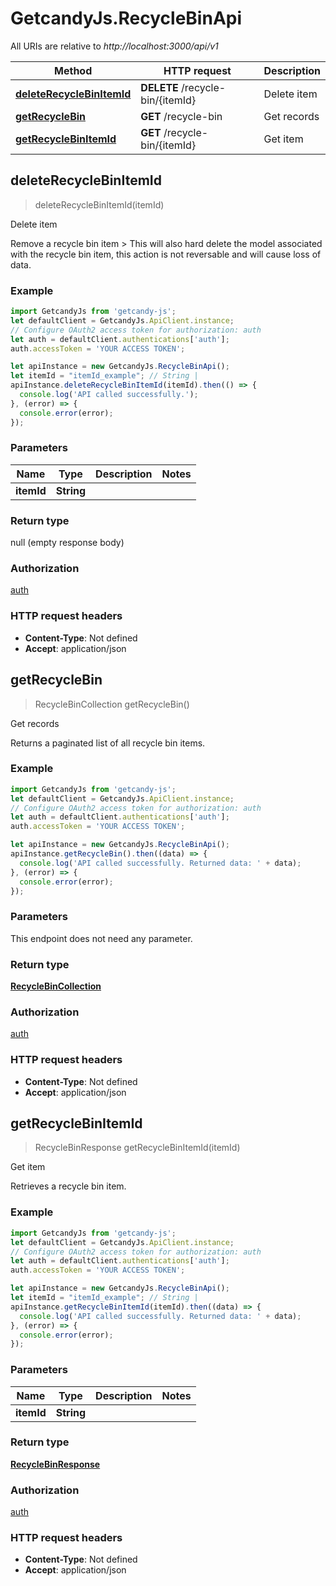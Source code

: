 # GetcandyJs.RecycleBinApi

All URIs are relative to *http://localhost:3000/api/v1*

Method | HTTP request | Description
------------- | ------------- | -------------
[**deleteRecycleBinItemId**](RecycleBinApi.md#deleteRecycleBinItemId) | **DELETE** /recycle-bin/{itemId} | Delete item
[**getRecycleBin**](RecycleBinApi.md#getRecycleBin) | **GET** /recycle-bin | Get records
[**getRecycleBinItemId**](RecycleBinApi.md#getRecycleBinItemId) | **GET** /recycle-bin/{itemId} | Get item



## deleteRecycleBinItemId

> deleteRecycleBinItemId(itemId)

Delete item

Remove a recycle bin item  &gt; This will also hard delete the model associated with the recycle bin item, this action is not reversable and will cause loss of data.

### Example

```javascript
import GetcandyJs from 'getcandy-js';
let defaultClient = GetcandyJs.ApiClient.instance;
// Configure OAuth2 access token for authorization: auth
let auth = defaultClient.authentications['auth'];
auth.accessToken = 'YOUR ACCESS TOKEN';

let apiInstance = new GetcandyJs.RecycleBinApi();
let itemId = "itemId_example"; // String | 
apiInstance.deleteRecycleBinItemId(itemId).then(() => {
  console.log('API called successfully.');
}, (error) => {
  console.error(error);
});

```

### Parameters


Name | Type | Description  | Notes
------------- | ------------- | ------------- | -------------
 **itemId** | **String**|  | 

### Return type

null (empty response body)

### Authorization

[auth](../README.md#auth)

### HTTP request headers

- **Content-Type**: Not defined
- **Accept**: application/json


## getRecycleBin

> RecycleBinCollection getRecycleBin()

Get records

Returns a paginated list of all recycle bin items.

### Example

```javascript
import GetcandyJs from 'getcandy-js';
let defaultClient = GetcandyJs.ApiClient.instance;
// Configure OAuth2 access token for authorization: auth
let auth = defaultClient.authentications['auth'];
auth.accessToken = 'YOUR ACCESS TOKEN';

let apiInstance = new GetcandyJs.RecycleBinApi();
apiInstance.getRecycleBin().then((data) => {
  console.log('API called successfully. Returned data: ' + data);
}, (error) => {
  console.error(error);
});

```

### Parameters

This endpoint does not need any parameter.

### Return type

[**RecycleBinCollection**](RecycleBinCollection.md)

### Authorization

[auth](../README.md#auth)

### HTTP request headers

- **Content-Type**: Not defined
- **Accept**: application/json


## getRecycleBinItemId

> RecycleBinResponse getRecycleBinItemId(itemId)

Get item

Retrieves a recycle bin item.

### Example

```javascript
import GetcandyJs from 'getcandy-js';
let defaultClient = GetcandyJs.ApiClient.instance;
// Configure OAuth2 access token for authorization: auth
let auth = defaultClient.authentications['auth'];
auth.accessToken = 'YOUR ACCESS TOKEN';

let apiInstance = new GetcandyJs.RecycleBinApi();
let itemId = "itemId_example"; // String | 
apiInstance.getRecycleBinItemId(itemId).then((data) => {
  console.log('API called successfully. Returned data: ' + data);
}, (error) => {
  console.error(error);
});

```

### Parameters


Name | Type | Description  | Notes
------------- | ------------- | ------------- | -------------
 **itemId** | **String**|  | 

### Return type

[**RecycleBinResponse**](RecycleBinResponse.md)

### Authorization

[auth](../README.md#auth)

### HTTP request headers

- **Content-Type**: Not defined
- **Accept**: application/json

